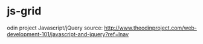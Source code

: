 # js-grid
odin project Javascript/jQuery
source: http://www.theodinproject.com/web-development-101/javascript-and-jquery?ref=lnav
